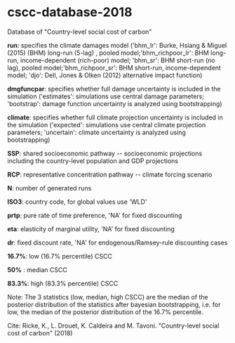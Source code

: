# cscc-database-2018
Database of "Country-level social cost of carbon"

__run__: specifies the climate damages model ('bhm_lr': Burke, Hsiang & Miguel (2015) (BHM) long-run (5-lag) , pooled model;'bhm_richpoor_lr': BHM long-run, income-dependent (rich-poor) model; 'bhm_sr': BHM short-run (no lag), pooled model;'bhm_richpoor_sr': BHM short-run, income-dependent model; 'djo': Dell, Jones & Olken (2012) alternative impact function)

__dmgfuncpar__:	specifies whether full damage uncertainty is included in the simulation ('estimates': simulations use central damage parameters; 'bootstrap': damage function uncertainty is analyzed using bootstrapping)

__climate__: specifies whether full climate projection uncertainty is included in the simulation ('expected': simulations use central climate projection parameters; 'uncertain': climate uncertainty is analyzed using bootstrapping)

__SSP__: shared socioeconomic pathway -- socioeconomic projections including the country-level population and GDP projections

__RCP__: representative concentration pathway -- climate forcing scenario

__N__: number of generated runs 

__ISO3__: country code, for global values use 'WLD'	

__prtp__: pure rate of time preference, 'NA' for fixed discounting

__eta__: elasticity of marginal utility, 'NA' for fixed discounting

__dr__: fixed discount rate, 'NA' for endogenous/Ramsey-rule discounting cases	

__16.7%__: low (16.7% percentile) CSCC	

__50%__	: median CSCC

__83.3%__: high (83.3% percentile) CSCC

Note: The 3 statistics (low, median, high CSCC) are the median of the posterior distribution of the statistics after bayesian bootstrapping, i.e. for low, the median of the posterior distribution of the 16.7% percentile.

Cite: Ricke, K., L. Drouet, K. Caldeira and M. Tavoni. "Country-level social cost of carbon" (2018)
